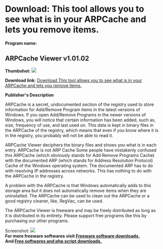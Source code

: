 # Download: This tool allows you to see what is in your ARPCache and lets you remove items.

**Program name:**

## ARPCache Viewer v1.01.02

  
**Thumbshot:** ![](http://www.freewarefiles.com/screenshot/arpcacheviewer_md.gif)   
  
**Download link:** [Download This tool allows you to see what is in your ARPCache and lets you remove items.](http://freesoftwares.boysofts.com/ARPCache-Viewer-V_program_14130.html)  
  


**Publisher's Description**  
  


ARPCache is a secret, undocumented section of the registry used to store information for Add/Remove Program items in the latest versions of Windows. If you open Add/Remove Programs in the newer versions of Windows, you will notice that certain information has been added, such as, size, frequency of use, and last used on. This data is kept in binary files in the ARPCache of the registry, which means that even if you know where it is in the registry, you probably will not be able to read it. 

ARPCache Viewer deciphers the binary files and shows you what is in each entry. ARPCache is not ARP Cache Some people have mistakenly confused this ARPCache (which obviously stands for Add Remove Programs Cache) with the documented ARP (which stands for Address Resolution Protocol) Cache of the Windows operating system. The documented ARP has to do with resolving IP addresses across networks. This has nothing to do with the ARPCache in the registry. 

A problem with the ARPCache is that Windows automatically adds to this storage area but it does not automatically remove items when they are uninstalled. The ARPCache can be used to clean out the ARPCache or a good registry cleaner, like, RegVac, can be used. 

The ARPCache Viewer is freeware and may be freely distributed as long as it is distributed in its entirety. Please support free programs like this by purchasing our other programs. 

  
  
Screenshot: ![](http://www.freewarefiles.com/screenshot/arpcacheviewer.gif)   
**For more freeware softwares visit [Freeware software downloads.](http://freesoftwares.boysofts.com/)**   
**And [Free softwares and php script downloads.](http://www.boysofts.com/)**

